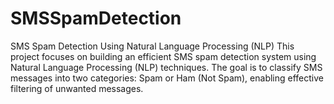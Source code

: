 # SMSSpamDetection
SMS Spam Detection Using Natural Language Processing (NLP) This project focuses on building an efficient SMS spam detection system using Natural Language Processing (NLP) techniques. The goal is to classify SMS messages into two categories: Spam or Ham (Not Spam), enabling effective filtering of unwanted messages.
